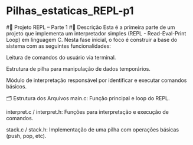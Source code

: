 # Pilhas_estaticas_REPL-p1
#🧠 Projeto REPL – Parte 1
#📌 Descrição
Esta é a primeira parte de um projeto que implementa um interpretador simples (REPL - Read-Eval-Print Loop) em linguagem C. Nesta fase inicial, o foco é construir a base do sistema com as seguintes funcionalidades:

Leitura de comandos do usuário via terminal.

Estrutura de pilha para manipulação de dados temporários.

Módulo de interpretação responsável por identificar e executar comandos básicos.

🗂️ Estrutura dos Arquivos
main.c: Função principal e loop do REPL.

interpret.c / interpret.h: Funções para interpretação e execução de comandos.

stack.c / stack.h: Implementação de uma pilha com operações básicas (push, pop, etc).
